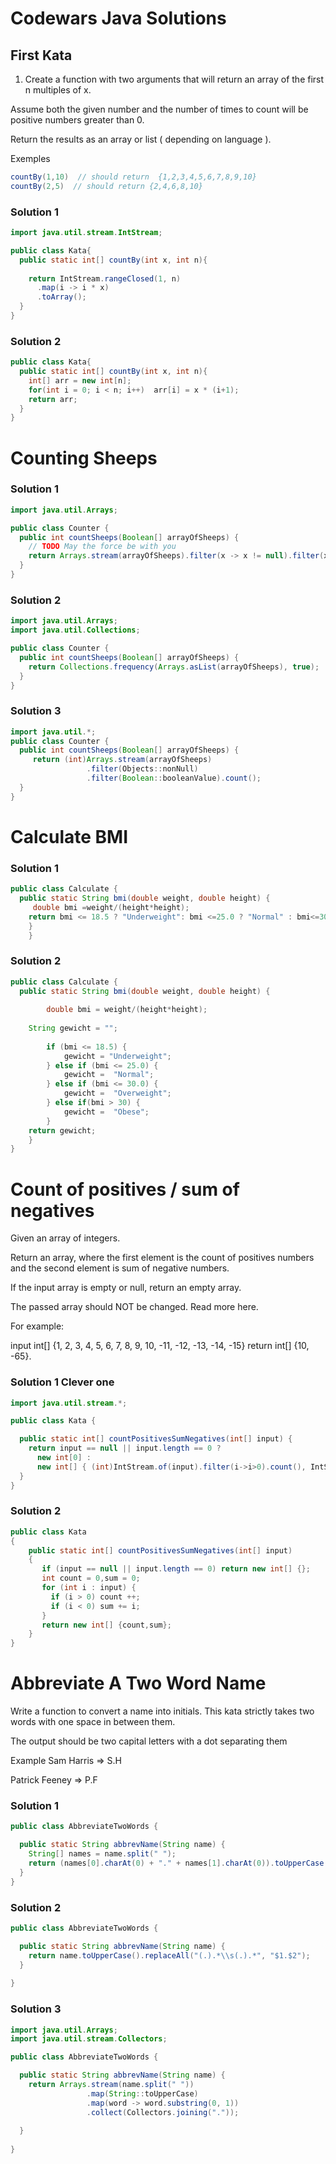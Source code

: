 # Codewars Java Solutions
## First Kata
1) Create a function with two arguments that will return an array of the first n multiples of x.

Assume both the given number and the number of times to count will be positive numbers greater than 0.

Return the results as an array or list ( depending on language ).

Exemples

```java
countBy(1,10)  // should return  {1,2,3,4,5,6,7,8,9,10}
countBy(2,5)  // should return {2,4,6,8,10} 
```  
### Solution 1

```java
import java.util.stream.IntStream;

public class Kata{
  public static int[] countBy(int x, int n){
    
    return IntStream.rangeClosed(1, n)
      .map(i -> i * x)
      .toArray();
  }
}

```
### Solution 2

```java
public class Kata{
  public static int[] countBy(int x, int n){
    int[] arr = new int[n];
    for(int i = 0; i < n; i++)  arr[i] = x * (i+1);
    return arr;
  }
}
```


# Counting Sheeps
### Solution 1
```java
import java.util.Arrays;

public class Counter {
  public int countSheeps(Boolean[] arrayOfSheeps) {
    // TODO May the force be with you
    return Arrays.stream(arrayOfSheeps).filter(x -> x != null).filter(x -> x == true).toArray().length;
  }
}

```
### Solution 2
```java
import java.util.Arrays;
import java.util.Collections;

public class Counter {
  public int countSheeps(Boolean[] arrayOfSheeps) {
    return Collections.frequency(Arrays.asList(arrayOfSheeps), true);
  }
}

```
### Solution 3
```java
import java.util.*;
public class Counter {
  public int countSheeps(Boolean[] arrayOfSheeps) {
     return (int)Arrays.stream(arrayOfSheeps)
                 .filter(Objects::nonNull)
                 .filter(Boolean::booleanValue).count();
  }
}
```

# Calculate BMI
### Solution 1
```java
public class Calculate {
  public static String bmi(double weight, double height) {
     double bmi =weight/(height*height);
    return bmi <= 18.5 ? "Underweight": bmi <=25.0 ? "Normal" : bmi<=30.0 ? "Overweight" : "Obese";
    }
    }

```
### Solution 2
```java
public class Calculate {
  public static String bmi(double weight, double height) {
	
		double bmi = weight/(height*height);
    
    String gewicht = "";
		
		if (bmi <= 18.5) {
			gewicht = "Underweight";
		} else if (bmi <= 25.0) {
			gewicht =  "Normal";
		} else if (bmi <= 30.0) {
			gewicht =  "Overweight";
		} else if(bmi > 30) {
			gewicht =  "Obese";
		}
    return gewicht; 
	}
}

```
# Count of positives / sum of negatives
Given an array of integers.

 Return an array, where the first element is the count of positives numbers and the second element is sum of negative numbers.

 If the input array is empty or null, return an empty array.

 The passed array should NOT be changed. Read more here.

 For example:

 input int[] {1, 2, 3, 4, 5, 6, 7, 8, 9, 10, -11, -12, -13, -14, -15} 
 return int[] {10, -65}.
 
 ### Solution 1 Clever one
```java
import java.util.stream.*;

public class Kata {

  public static int[] countPositivesSumNegatives(int[] input) {
    return input == null || input.length == 0 ? 
      new int[0] : 
      new int[] { (int)IntStream.of(input).filter(i->i>0).count(), IntStream.of(input).filter(i->i<0).sum() };
  }
}

```
### Solution 2 
```java
public class Kata
{
    public static int[] countPositivesSumNegatives(int[] input)
    {
       if (input == null || input.length == 0) return new int[] {};
       int count = 0,sum = 0;
       for (int i : input) {
         if (i > 0) count ++;
         if (i < 0) sum += i;
       }
       return new int[] {count,sum};
    }
}

```

# Abbreviate A Two Word Name
Write a function to convert a name into initials. This kata strictly takes two words with one space in between them.

The output should be two capital letters with a dot separating them

Example
Sam Harris => S.H

Patrick Feeney => P.F

### Solution 1
```java
public class AbbreviateTwoWords {

  public static String abbrevName(String name) {
    String[] names = name.split(" ");
    return (names[0].charAt(0) + "." + names[1].charAt(0)).toUpperCase();
  }
}

```

### Solution 2
```java
public class AbbreviateTwoWords {

  public static String abbrevName(String name) {
    return name.toUpperCase().replaceAll("(.).*\\s(.).*", "$1.$2");
  }
  
}

```
### Solution 3
```java
import java.util.Arrays;
import java.util.stream.Collectors;

public class AbbreviateTwoWords {

  public static String abbrevName(String name) {
    return Arrays.stream(name.split(" "))
                 .map(String::toUpperCase)
                 .map(word -> word.substring(0, 1))
                 .collect(Collectors.joining("."));
               
  }
  
}

```
